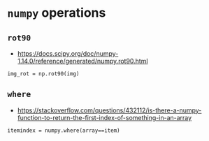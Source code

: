# `numpy` operations

## `rot90`

- https://docs.scipy.org/doc/numpy-1.14.0/reference/generated/numpy.rot90.html

~~~~
img_rot = np.rot90(img)
~~~~


## `where`

- https://stackoverflow.com/questions/432112/is-there-a-numpy-function-to-return-the-first-index-of-something-in-an-array

~~~~
itemindex = numpy.where(array==item)
~~~~
